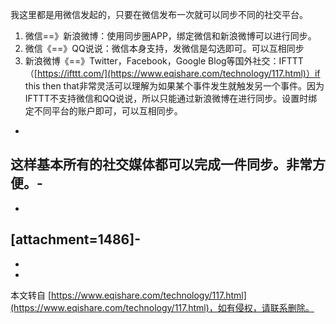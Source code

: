 我这里都是用微信发起的，只要在微信发布一次就可以同步不同的社交平台。

1.  微信==》新浪微博：使用同步圈APP，绑定微信和新浪微博可以进行同步。
2.  微信《==》QQ说说：微信本身支持，发微信是勾选即可。可以互相同步
3.  新浪微博《==》Twitter，Facebook，Google Blog等国外社交：IFTTT（[https://ifttt.com/](https://www.eqishare.com/technology/117.html)）if this then that非常灵活可以理解为如果某个事件发生就触发另一个事件。因为IFTTT不支持微信和QQ说说，所以只能通过新浪微博在进行同步。设置时绑定不同平台的账户即可，可以互相同步。
-
这样基本所有的社交媒体都可以完成一件同步。非常方便。-
-
-
\[attachment=1486\]-
-
-

-

本文转自 [https://www.eqishare.com/technology/117.html](https://www.eqishare.com/technology/117.html)，如有侵权，请联系删除。